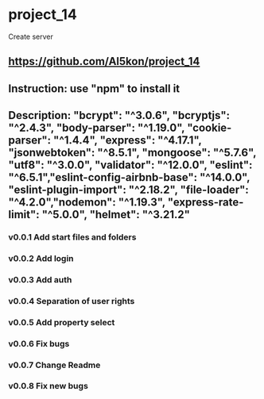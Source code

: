 # project_14
Create server
## https://github.com/Al5kon/project_14

## Instruction: use "npm" to install it

## Description: "bcrypt": "^3.0.6", "bcryptjs": "^2.4.3", "body-parser": "^1.19.0", "cookie-parser": "^1.4.4", "express": "^4.17.1", "jsonwebtoken": "^8.5.1", "mongoose": "^5.7.6", "utf8": "^3.0.0", "validator": "^12.0.0", "eslint": "^6.5.1","eslint-config-airbnb-base": "^14.0.0", "eslint-plugin-import": "^2.18.2", "file-loader": "^4.2.0","nodemon": "^1.19.3", "express-rate-limit": "^5.0.0", "helmet": "^3.21.2"
### v0.0.1 Add start files and folders
### v0.0.2 Add login
### v0.0.3 Add auth
### v0.0.4 Separation of user rights
### v0.0.5 Add property select
### v0.0.6 Fix bugs
### v0.0.7 Change Readme
### v0.0.8 Fix new bugs
